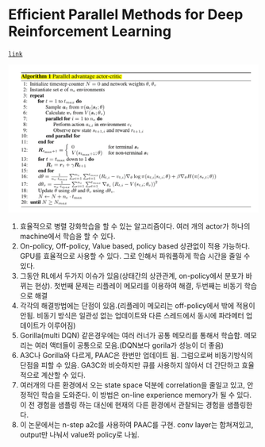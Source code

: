 # Efficient Parallel Methods for Deep Reinforcement Learning

[`link`](https://arxiv.org/abs/1705.04862)

![img](./assets/PAAC_algorithm.png)

1. 효율적으로 병렬 강화학습을 할 수 있는 알고리즘이다. 여러 개의 actor가 하나의 machine에서 학습을 할 수 있다.
2. On-policy, Off-policy, Value based, policy based 상관없이 적용 가능하다. GPU를 효율적으로 사용할 수 있다. 그로 인해서 파워풀하게 학습 시간을 줄일 수 있다.
3. 그동안 RL에서 두가지 이슈가 있음(상태간의 상관관계, on-policy에서 분포가 바뀌는 현상). 첫번째 문제는 리플레이 메모리를 이용하여 해결, 두번째는 비동기 학습으로 해결
4. 각각의 해결방법에는 단점이 있음.(리플레이 메모리는 off-policy에서 밖에 적용이 안됨. 비동기 방식은 일관성 없는 업데이트와 다른 스레드에서 동시에 파라메터 업데이트가 이루어짐)
5. Gorilla(multi DQN) 같은경우에는 여러 러너가 공통 메모리를 통해서 학습함. 메모리는 여러 액터들이 공통으로 모음.(DQN보다 gorila가 성능이 더 좋음)
6. A3C나 Gorilla와 다르게, PAAC은 한번만 업데이트 됨. 그럼으로써 비동기방식의 단점을 피할 수 있음. GA3C와 비슷하지만 큐를 사용하지 않아서 더 간단하고 효율적으로 계산할 수 있다.
7. 여러개의 다른 환경에서 오는 state space 덕분에 correlation을 줄일고 있고, 안정적인 학습을 도와준다. 이 방법은 on-line experience memory가 될 수 있다. 이 전 경험을 샘플링 하는 대신에 현재의 다른 환경에서 관찰되는 경험을 샘플링한다.
8. 이 논문에서는 n-step a2c를 사용하여 PAAC를 구현. conv layer는 합쳐져있고, output만 나눠서 value와 policy로 나뉨.